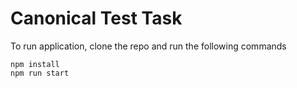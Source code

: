# Canonical Test Task

To run application, clone the repo and run the following commands

```
npm install
npm run start
```
